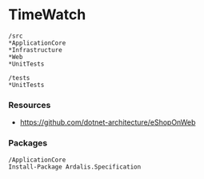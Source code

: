 # TimeWatch
```
/src
*ApplicationCore 
*Infrastructure 
*Web 
*UnitTests

/tests
*UnitTests
```

### Resources
* https://github.com/dotnet-architecture/eShopOnWeb

### Packages
```
/ApplicationCore
Install-Package Ardalis.Specification
```
